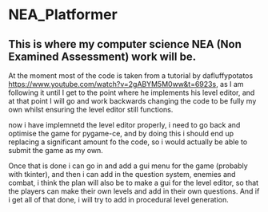 # NEA_Platformer
## This is where my computer science NEA (Non Examined Assessment) work will be.

At the moment most of the code is taken from a tutorial by dafluffypotatos https://www.youtube.com/watch?v=2gABYM5M0ww&t=6923s, as I am following it until I get to the point where he implements his level editor, and at that point I will go and work backwards changing the code to be fully my own whilst ensuring the level editor still functions.

now i have implemnetd the level editor properly, i need to go back and optimise the game for pygame-ce, and by doing this i should end up replacing a significant amount fo the code, so i would actually be able to submit the game as my own.

Once that is done i can go in and add a gui menu for the game (probably with tkinter), and then i can add in the question system, enemies and combat, i think the plan will also be to make a gui for the level editor, so that the players can make their own levels and add in their own questions. And if i get all of that done, i will try to add in procedural level generation.